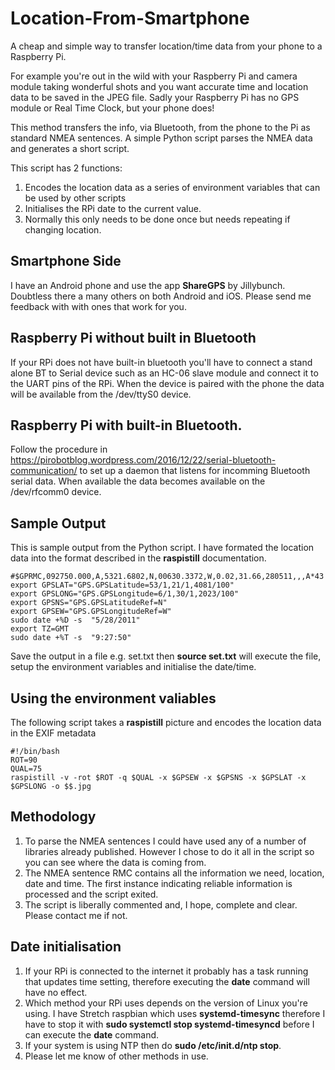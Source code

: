 # Location-From-Smartphone
A cheap and simple way to transfer location/time data from your phone to a Raspberry Pi.

For example you're out in the wild with your Raspberry Pi and camera module taking wonderful shots and you want accurate time and location data to be saved in the JPEG file. Sadly your Raspberry Pi has no GPS module or Real Time Clock, but your phone does!

This method transfers the info, via Bluetooth, from the phone to the Pi as standard NMEA sentences. A simple Python script parses the NMEA data and generates a short script.

This script has 2 functions:
1. Encodes the location data as a series of environment variables that can be used by other scripts
2. Initialises the RPi date to the current value.
3. Normally this only needs to be done once but needs repeating if changing location.
## Smartphone Side
I have an Android phone and use the app **ShareGPS** by Jillybunch. Doubtless there a many others on both Android and iOS. Please send me feedback with with ones that work for you.
## Raspberry Pi without built in Bluetooth
If your RPi does not have built-in bluetooth you'll have to connect a stand alone BT to Serial device such as an HC-06 slave module and connect it to the UART pins of the RPi. When the device is paired with the phone the data will be available from the /dev/ttyS0 device.
## Raspberry Pi with built-in Bluetooth.
Follow the procedure in https://pirobotblog.wordpress.com/2016/12/22/serial-bluetooth-communication/ to set up a daemon that listens for incomming Bluetooth serial data. When available the data becomes available on the /dev/rfcomm0 device.
## Sample Output
This is sample output from the Python script. I have formated the location data into the format described in the **raspistill** documentation.
```
#$GPRMC,092750.000,A,5321.6802,N,00630.3372,W,0.02,31.66,280511,,,A*43
export GPSLAT="GPS.GPSLatitude=53/1,21/1,4081/100"
export GPSLONG="GPS.GPSLongitude=6/1,30/1,2023/100"
export GPSNS="GPS.GPSLatitudeRef=N"
export GPSEW="GPS.GPSLongitudeRef=W"
sudo date +%D -s  "5/28/2011"
export TZ=GMT
sudo date +%T -s  "9:27:50"
```
Save the output in a file e.g. set.txt then **source set.txt** will execute the file, setup the environment variables and initialise the date/time.
## Using the environment valiables
The following script takes a **raspistill** picture and encodes the location data in the EXIF metadata
```
#!/bin/bash
ROT=90
QUAL=75
raspistill -v -rot $ROT -q $QUAL -x $GPSEW -x $GPSNS -x $GPSLAT -x $GPSLONG -o $$.jpg
```
## Methodology
1. To parse the NMEA sentences I could have used any of a number of libraries already published. However I chose to do it all in the script so you can see where the data is coming from.
2. The NMEA sentence RMC contains all the information we need, location, date and time. The first instance indicating reliable information is processed and the script exited.
3. The script is liberally commented and, I hope, complete and clear. Please contact me if not.
## Date initialisation
1. If your RPi is connected to the internet it probably has a task running that updates time setting, therefore executing the **date** command will have no effect.
2. Which method your RPi uses depends on the version of Linux you're using. I have Stretch raspbian which uses **systemd-timesync** therefore I have to stop it with **sudo systemctl stop systemd-timesyncd** before I can execute the **date** command.
3. If your system is using NTP then do **sudo /etc/init.d/ntp stop**.
4. Please let me know of other methods in use.
 
